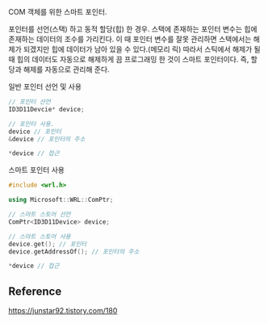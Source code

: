 COM 객체를 위한 스마트 포인터.

포인터를 선언(스택) 하고 동적 할당(힙) 한 경우. 스택에 존재하는 포인터 변수는 힙에 존재하는 데이터의 조수를 가리킨다. 
이 때 포인터 변수를 잘못 관리하면 스택에서는 해제가 되겠지만 힙에 데이터가 남아 있을 수 있다.(메모리 릭)
따라서 스틱에서 해제가 될때 힙의 데이터도 자동으로 해제하게 끔 프로그래밍 한 것이 스마트 포인터이다. 즉, 할당과 해제를 자동으로 관리해 준다.

일반 포인터 선언 및 사용
```c++
// 포인터 선언
ID3D11Devcie* device;

// 포인터 사용.
device // 포인터
&device // 포인터의 주소

*device // 접근
```

스마트 포인터 사용
```c++
#include <wrl.h>

using Microsoft::WRL::ComPtr;

// 스마트 스토어 선언
ComPtr<ID3D11Device> device;

// 스마트 스토어 사용
device.get(); // 포인터
device.getAddressOf(); // 포인터의 주소

*device // 접근
```


## Reference

https://junstar92.tistory.com/180
